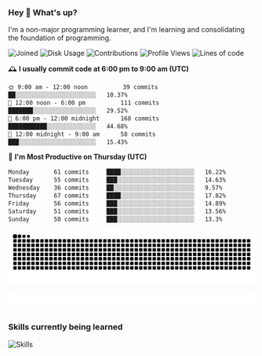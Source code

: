 ### Hey :wave: What's up?

I'm a non-major programming learner, and I'm learning and consolidating the foundation of programming.

<!--START_SECTION:waka-->
![Joined](http://img.shields.io/badge/Joined-7%20years%20ago-6D67E4?style=flat&labelColor=453C67)
![Disk Usage](http://img.shields.io/badge/Github%27s%20Storage-602.4%20MB-FD841F?style=flat&labelColor=E14D2A)
![Contributions](http://img.shields.io/badge/Contributions%20in%202023-505-7DCE13?style=flat&labelColor=2B7A0B)
![Profile Views](http://img.shields.io/badge/Profile%20Views-0-3AB4F2?style=flat&labelColor=0078AA)
![Lines of code](https://img.shields.io/badge/Lines%20of%20code-2%20Million%20Lines%20of%20code-FF8B8B?style=flat&labelColor=EB4747)

🕰️ **I usually commit code at 6:00 pm to 9:00 am (UTC)** 

```text
🌞 9:00 am - 12:00 noon          39 commits     ██░░░░░░░░░░░░░░░░░░░░░░░   10.37% 
🌆 12:00 noon - 6:00 pm          111 commits    ███████░░░░░░░░░░░░░░░░░░   29.52% 
🌃 6:00 pm - 12:00 midnight      168 commits    ███████████░░░░░░░░░░░░░░   44.68% 
🌙 12:00 midnight - 9:00 am      58 commits     ███░░░░░░░░░░░░░░░░░░░░░░   15.43%
```
📅 **I'm Most Productive on Thursday (UTC)** 

```text
Monday       61 commits     ████░░░░░░░░░░░░░░░░░░░░░   16.22% 
Tuesday      55 commits     ███░░░░░░░░░░░░░░░░░░░░░░   14.63% 
Wednesday    36 commits     ██░░░░░░░░░░░░░░░░░░░░░░░   9.57% 
Thursday     67 commits     ████░░░░░░░░░░░░░░░░░░░░░   17.82% 
Friday       56 commits     ███░░░░░░░░░░░░░░░░░░░░░░   14.89% 
Saturday     51 commits     ███░░░░░░░░░░░░░░░░░░░░░░   13.56% 
Sunday       50 commits     ███░░░░░░░░░░░░░░░░░░░░░░   13.3%
```

<!--END_SECTION:waka-->

![Snake animation](https://raw.githubusercontent.com/dirname/dirname/output/snake.svg)

![metrics](github-metrics.svg)

### Skills currently being learned

![Skills](https://skillicons.dev/icons?i=linux,rust,go,solidity,typescript,bash,git,postgres,mysql,redis,mongo,docker,kubernetes,grafana,prometheus)
